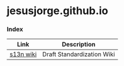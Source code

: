 # jesusjorge.github.io

### Index

| Link | Description |
| ------ | ------ |
| [s13n wiki](https://github.com/jesusjorge/s13n/wiki) | Draft Standardization Wiki |

